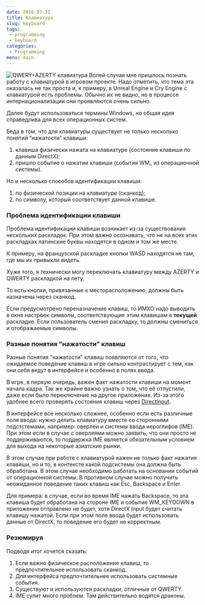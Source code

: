```yaml
---
date: 2016-07-31
title: Клавиатура
slug: keyboard
tags:
 - programming
 - keyboard
categories:
 - Programming
menu: main
---
```


<img alt="QWERY+AZERTY клавиатура" class="left" src="../../../../img/keyboard/azerty.jpg">
Волей случая мне пришлось познать работу с клавиатурой в игровом проекте. Надо отметить, что тема эта оказалась не так проста и, к примеру, в Unreal Engine и Cry Engine с клавиатурой есть проблемы. Обычно их не видно, но в процессе интернационализации они проявляются очень сильно.

Далее будут использоваться термины Windows, но общая идея справедлива для всех операционных систем.

Беда в том, что для клавиатуры существует не только несколько понятий “нажатости” клавиши:

 1. клавиша физически нажата на клавиатуре (состояние клавиши по данным DirectX);
 1. пришло событие о нажатии клавиши (события WM_ из операционной системы).

Но и несколько способов идентификации клавиши:

 1. по физической позиции на клавиатуре (сканкод);
 1. по символу, который соответствует данной клавише.

<!--more-->
### Проблема идентификации клавиши

Проблема идентификации клавиши возникает из-за существования нескольких раскладок. При этом важно осознавать, что не на всех этих раскладках латинские буквы находятся в одном и том же месте.

К примеру, на французской раскладке кнопки WASD находятся не там, где мы их привыкли видеть.

Хуже того, я технически могу переключать клавиатуру между AZERTY и QWERTY раскладкой на лету.

То есть кнопки, привязанные к месторасположению, должны быть назначены через сканкод.

Если предусмотрено переназначение клавиш, то ИМХО надо выводить в окне настроек символы, соответствующие этим клавишам в **текущей** раскладке. Если пользователь сменил раскладку, то должны смениться и отображаемые символы.

### Разные понятия "нажатости" клавиш

Разные понятия "нажатости" клавиш появляются от того, что ожидаемое поведение клавиш в игре сильно контрастирует с тем, как они себя ведут в интерфейсе и особенно в полях ввода.

В игре, в первую очередь, важен факт нажатости клавиши на момент начала кадра. Так же крайне важно узнать о том, что её отпустили, даже если было переключение на другое приложение. Из-за этого удобнее всего проверять состояния клавиш через [DirectInput](https://msdn.microsoft.com/en-us/library/windows/desktop/ee416845%27v=vs.85%28.aspx).

В интерфейсе все несколько сложнее, особенно если есть различные поля ввода: нужно делить клавиатуру вместе со сторонними подстстемами, например: оверлеи и системы ввода иероглифов (IME). При этом если в случае с оверлеями можно заявить, что они просто не поддерживаются, то поддержка IME является обязательным условием для выхода на некоторые азиатские рынки.

В этом случае при работе с клавиатурой важен не только факт нажатия клавиши, но и то, в контексте какой подсистемы она должна быть обработана. В этом случае необходимо работать на основании событий от операционной системы. В противном случае можно получить неожиданное поведение таких клавиш как Esc, Backspace и Enter.

Для примера: в случае, если во время IME нажать Backspace, то эта клавиша будет обработана на стороне IME и событие WM_KEYDOWN в приложение отправлено не будет, хотя DirectX Input будет считать клавишу нажатой.
Если при этом поле ввода будет использовать данные от DirectX, то поведение его будет не корректным.

### Резюмируя

Подводя итог хочется сказать:

 1. Если важно физическое расположение клавиш, то предпочтительнее использовать сканкод.
 1. Для интерфейса предпочтительнее использовать системные события.
 1. Существуют и используются раскладки, отличные от QWERTY.
 1. IME сулит много проблем. Там действительно водятся драконы.
